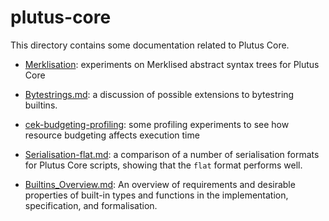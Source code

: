 # plutus-core

This directory contains some documentation related to Plutus Core.

  * [Merklisation](./Merklisation): experiments on Merklised abstract syntax trees for Plutus Core

  * [Bytestrings.md](./Bytestrings.md): a discussion of possible extensions to bytestring builtins.

  * [cek-budgeting-profiling](./cek-budgeting-profiling): some profiling experiments to see how resource budgeting affects execution time

  * [Serialisation-flat.md](./Serialisation-flat.md): a comparison of a number of serialisation formats for Plutus Core scripts, showing that the `flat` format performs well.

  * [Builtins_Overview.md](./Builtins_Overview.md): An overview of requirements and desirable properties of built-in types and functions in the implementation, specification, and formalisation.
  
